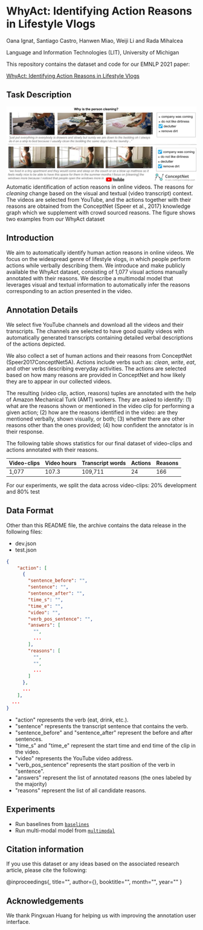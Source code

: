 WhyAct: Identifying Action Reasons in Lifestyle Vlogs
=================================================================================
Oana Ignat, Santiago Castro, Hanwen Miao, Weiji Li and Rada Mihalcea

Language and Information Technologies (LIT), University of Michigan

This repository contains the dataset and code for our EMNLP 2021 paper:

[WhyAct: Identifying Action Reasons in Lifestyle Vlogs](TODO)

## Task Description

![Example instance](images/task_description.jpg)
Automatic  identification of action reasons in online videos. 
The reasons for *cleaning* change based on the visual and textual (video transcript) context. 
The videos are selected from YouTube, and the actions together with their reasons are obtained
from the ConceptNet (Speer et al., 2017) knowledge graph which we supplement with crowd sourced reasons.
The figure shows two examples from our WhyAct dataset

## Introduction

We aim to automatically identify human action reasons in online videos. 
We focus on the widespread genre of lifestyle vlogs, in which people perform actions while verbally describing them. 
We introduce and make publicly available the WhyAct dataset, consisting of 1,077 visual actions manually annotated with 
their reasons. We describe a multimodal model that leverages visual and textual information 
to automatically infer the reasons corresponding to an action presented in the video.

## Annotation Details

We select five YouTube channels and download all the videos and their transcripts. The channels are selected to have good quality videos with automatically generated transcripts containing detailed verbal descriptions of the actions depicted.

We also collect a set of human actions and their reasons from ConceptNet (Speer2017ConceptNet5A). Actions include verbs such as: *clean*, *write*, *eat*, and other verbs describing everyday activities. 
The actions are selected based on how many reasons are provided in ConceptNet and how likely they are to appear in our collected videos.

The resulting (video clip, action, reasons) tuples are annotated with the help of Amazon Mechanical Turk (AMT) workers. They are asked to identify: (1) what are the reasons shown or mentioned in the video clip for performing a given action; (2) how are the reasons  identified in the video: are they mentioned verbally, shown visually, or both; (3) whether there are other reasons other than the ones provided; (4) how confident the annotator is in their response.

The following table shows statistics for our final dataset of video-clips and actions annotated with their reasons.


Video-clips | Video hours | Transcript words | Actions | Reasons |
------------ | ------------- | ------------- | ------------- | -------------
1,077 | 107.3 | 109,711 | 24 | 166 |

For our experiments, we split the data across video-clips: 20% development and 80% test

## Data Format

Other than this README file, the archive contains the data release in the following files:

+ dev.json
+ test.json

```json
{
    "action": [
      {
        "sentence_before": "",
        "sentence": "",
        "sentence_after": "",
        "time_s": "",
        "time_e": "",
        "video": "",
        "verb_pos_sentence": "",
        "answers": [
          "",
          ...
        ],
        "reasons": [
          "",
          "",
          ...
        ]
      },
      ...
    ],
  ...
}

```
+ "action" represents the verb (eat, drink, etc.).
+ "sentence" represents the transcript sentence that contains the verb.
+ "sentence_before" and "sentence_after" represent the before and after sentences.
+ "time_s" and "time_e" represent the start time and end time of the clip in the video.
+ "video" represents the YouTube video address.
+ "verb_pos_sentence" represents the start position of the verb in "sentence".
+ "answers" represent the list of annotated reasons (the ones labeled by the majority)
+ "reasons" represent the list of all candidate reasons.

## Experiments
+ Run baselines from [`baselines`](baselines)
+ Run multi-modal model from [`multimodal`](multimodal)

## Citation information
If you use this dataset or any ideas based on the associated research article, please cite the following:
 
@inproceedings{,
    title="",
    author={},
    booktitle="",
    month="",
    year=""
}

## Acknowledgements

We thank Pingxuan Huang for helping us with improving the annotation user interface.